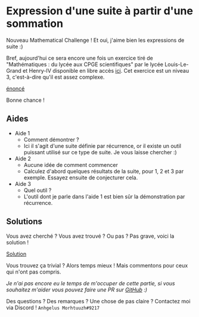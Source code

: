 # Expression d'une suite à partir d'une sommation

Nouveau Mathematical Challenge ! Et oui, j'aime bien les expressions de suite :)

Bref, aujourd'hui ce sera encore une fois un exercice tiré de "Mathématiques : du lycée aux CPGE scientifiques" par le lycée Louis-Le-Grand et Henry-IV disponible en libre accès [ici](https://www.louislegrand.fr/wp-content/uploads/2022/01/EXOS-TERMINALE3-3-AVECDESSIN.pdf). Cet exercice est un niveau 3, c'est-à-dire qu'il est assez complexe.

[énoncé](./enonce.tex)

Bonne chance !

## Aides

- Aide 1
    * Comment démontrer ?
    * Ici il s'agit d'une suite définie par récurrence, or il existe un outil puissant utilisé sur ce type de suite. Je vous laisse chercher :)
- Aide 2
    * Aucune idée de comment commencer
    * Calculez d'abord quelques résultats de la suite, pour 1, 2 et 3 par exemple. Essayez ensuite de conjecturer cela.
- Aide 3
    * Quel outil ?
    * L'outil dont je parle dans l'aide 1 est bien sûr la démonstration par récurrence.

## Solutions

Vous avez cherché ? Vous avez trouvé ? Ou pas ? Pas grave, voici la solution !

[Solution](./soluce.tex)

Vous trouvez ça trivial ? Alors temps mieux ! Mais commentons pour ceux qui n'ont pas compris.

*Je n'ai pas encore eu le temps de m'occuper de cette partie, si vous souhaitez m'aider vous pouvez faire une PR sur [GitHub](https://github.com/anhgelus/blog-content) :)*

Des questions ? Des remarques ? Une chose de pas claire ? Contactez moi via Discord ! `Anhgelus Morhtuuzh#9217`
